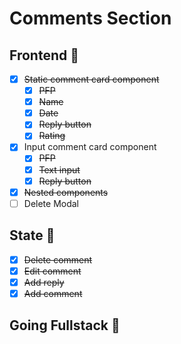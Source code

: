 # Comments Section 

## Frontend 📄

- [x] ~~Static comment card component~~
  - [x] ~~PFP~~
  - [x] ~~Name~~
  - [x] ~~Date~~
  - [x] ~~Reply button~~
  - [x] ~~Rating~~
- [x] Input comment card component
  - [x] ~~PFP~~
  - [x] ~~Text input~~
  - [x] ~~Reply button~~
- [x] ~~Nested components~~
- [ ] Delete Modal

## State 💾

- [x] ~~Delete comment~~
- [x] ~~Edit comment~~
- [x] ~~Add reply~~
- [x] ~~Add comment~~

## Going Fullstack 🚀